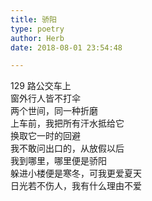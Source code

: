 ```yaml
---  
title: 骄阳  
type: poetry  
author: Herb  
date: 2018-08-01 23:54:48  

---  
```

129 路公交车上  
窗外行人皆不打伞  
两个世间，同一种折磨  
上车前，我把所有汗水抵给它  
换取它一时的回避    
我不敢问出口的，从放假以后  
我到哪里，哪里便是骄阳  
躲进小楼便是寒冬，可我更爱夏天  
日光若不伤人，我有什么理由不爱  
